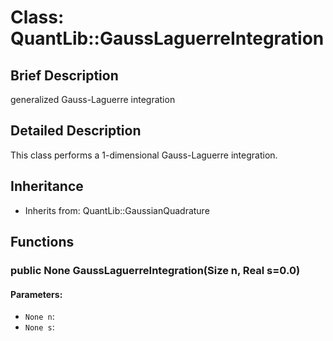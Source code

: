 # Class: QuantLib::GaussLaguerreIntegration

## Brief Description
generalized Gauss-Laguerre integration 

## Detailed Description
This class performs a 1-dimensional Gauss-Laguerre integration.  

## Inheritance
- Inherits from: QuantLib::GaussianQuadrature

## Functions
### public None GaussLaguerreIntegration(Size n, Real s=0.0)

#### Parameters:
- `None n`: 
- `None s`: 

